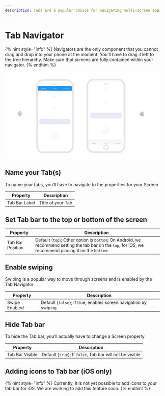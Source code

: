 ```yaml
---
description: Tabs are a popular choice for navigating multi-screen apps with swiping
---
```


# Tab Navigator

{% hint style="info" %}
Navigators are the only component that you cannot drag and drop into your phone at the moment. You'll have to drag it left to the tree hierarchy. Make sure that screens are fully contained within your navigator.
{% endhint %}

![On Android, the tab bar is usually oriented at the top of the screen. On iOS, it is usually on the bottom.](../../../../.gitbook/assets/thunkable-documentation-exhibits-82.png)

## Name your Tab\(s\)

To name your tabs, you'll have to navigate to the properties for your Screen

| Property | Description |
| --- | --- |
| Tab Bar Label | Title of your Tab |

## Set Tab bar to the top or bottom of the screen

| Property | Description |
| --- | --- |
| Tab Bar Position | Default \(`top`\); Other option is `bottom`; On Android, we recommend setting the tab bar on the `top`; for iOS, we recommend placing it on the `bottom` |

## Enable swiping

 Swiping is a popular way to move through screens and is enabled by the Tab Navigator

| Property | Description |
| --- | --- |
| Swipe Enabled | Default \(`false`\); If true, enables screen navigation by swiping |

## **Hide Tab bar**

To hide the Tab bar, you'll actually have to change a Screen property

| Property | Description |
| --- | --- |
| Tab Bar Visible | Default \(`true`\); If `false`, Tab bar will not be visible |

## Adding icons to Tab bar \(iOS only\)

{% hint style="info" %}
Currently, it is not yet possible to add icons to your tab bar for iOS. We are working to add this feature soon.
{% endhint %}

